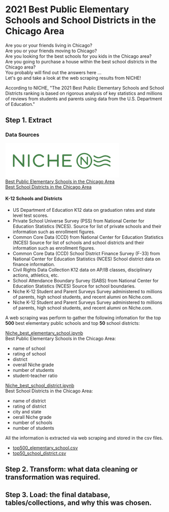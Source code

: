 # 2021 Best Public Elementary Schools and School Districts in the Chicago Area

Are you or your friends living in Chicago? <br>
Are you or your friends moving to Chicago? <br>
Are you looking for the best schools for you kids in the Chicago area? <br>
Are you going to purchase a house within the best school districts in the Chicago area? <br>
You probably will find out the answers here ... <br>
Let's go and take a look at the web scraping results from NICHE!

According to NICHE, "The 2021 Best Public Elementary Schools and School Districts ranking is based on rigorous analysis of key statistics and millions of reviews from students and parents using data from the U.S. Department of Education."

## Step 1. **E**xtract
### Data Sources

[![niche](Images/NicheLogo.png)](https://www.niche.com/) <br>
[Best Public Elementary Schools in the Chicago Area](https://www.niche.com/k12/search/best-public-elementary-schools/m/chicago-metro-area/) <br>
[Best School Districts in the Chicago Area](https://www.niche.com/k12/search/best-school-districts/m/chicago-metro-area/)


#### K-12 Schools and Districts
- US Department of Education K12 data on graduation rates and state level test scores.
- Private School Universe Survey (PSS) from National Center for Education Statistics (NCES).
  Source for list of private schools and their information such as enrollment figures.
- Common Core Data (CCD) from National Center for Education Statistics (NCES)
  Source for list of schools and school districts and their information such as enrollment figures.
- Common Core Data (CCD) School District Finance Survey (F-33) from National Center for Education Statistics (NCES)
  School district data on finance information.
- Civil Rights Data Collection
  K12 data on AP/IB classes, disciplinary actions, athletics, etc.
- School Attendance Boundary Survey (SABS) from National Center for Education Statistics (NCES)
  Source for school boundaries.
- Niche K-12 Student and Parent Surveys
  Survey administered to millions of parents, high school students, and recent alumni on Niche.com.
- Niche K-12 Student and Parent Surveys 
  Survey administered to millions of parents, high school students, and recent alumni on Niche.com.

A web scraping was perform to gather the following infomation for the top **500** best elementary public schools and top **50** school districts:

[Niche_best_elementary_school.ipynb](Niche_best_elementary_school.ipynb) <br>
Best Public Elementary Schools in the Chicago Area:
- name of school
- rating of school
- district
- overall Niche grade
- number of students
- student-teacher ratio

[Niche_best_school_district.ipynb](Niche_best_school_district.ipynb) <br>
Best School Districts in the Chicago Area:
- name of district
- rating of district
- city and state
- oerall Niche grade
- number of schools
- number of students

All the information is extracted via web scraping and stored in the csv files.
* [top500_elementary_school.csv](top500_elementary_school.csv)
* [top50_school_district.csv](top50_school_district.csv)

## Step 2. **T**ransform: what data cleaning or transformation was required.


## Step 3. **L**oad: the final database, tables/collections, and why this was chosen.
